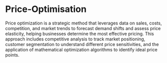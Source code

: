 # Price-Optimisation
Price optimization is a strategic method that leverages data on sales, costs, competition, and market trends to forecast demand shifts and assess price elasticity, helping businesses determine the most effective pricing. This approach includes competitive analysis to track market positioning, customer segmentation to understand different price sensitivities, and the application of mathematical optimization algorithms to identify ideal price points.







